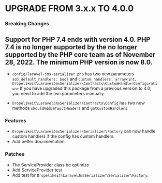 # UPGRADE FROM 3.x.x TO 4.0.0

### Breaking Changes

Support for PHP 7.4 ends with version 4.0. PHP 7.4 is no longer supported by the
no longer supported by the PHP core team as of November 28, 2022.
The minimum PHP version is now 8.0.
---
- `config/laravel-jms-serializer.php` has two new parameters `add_default_handlers: bool` and `custom_handlers: array<int, Dropelikeit\LaravelJmsSerializer\Contracts\CustomHandlerConfiguration>`
If you have upgraded this package from a previous version to 4.0, you need to add the two parameters manually.


- `Dropelikeit\LaravelJmsSerializer\Contracts\Config` has two new methods `shouldAddDefaultHeaders` and `getCustomHandlers`.

### Features
- `Dropelikeit\LaravelJmsSerializer\Serializer\Factory` can now handle custom handlers if the config has custom handlers.
- Add better documentation.

### Patches

- The ServiceProvider class be optimize
- Add ServiceProvider test
- Add test for `Dropelikeit\LaravelJmsSerializer\Serializer\Factory`.
